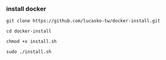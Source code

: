 ### install docker

```
git clone https://github.com/lucasko-tw/docker-install.git

cd docker-install

chmod +x install.sh

sudo ./install.sh
```
